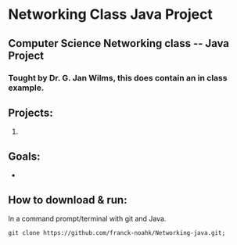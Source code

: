 # Networking Class Java Project
## Computer Science Networking class -- Java Project
### Tought by Dr. G. Jan Wilms, this does contain an in class example. 

## Projects:
1. 

## Goals:
- 

## How to download & run:
In a command prompt/terminal with git and Java. 
```
git clone https://github.com/franck-noahk/Networking-java.git;
```
##